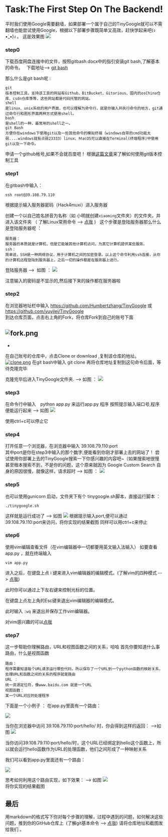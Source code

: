 # Task:The First Step On The Backend!

平时我们使用Google需要翻墙，如果部署一个属于自己的TinyGoogle就可以不需翻墙也能尝试使用Google，根据以下部署步骤既简单又高效，赶快学起来吧(ง •̀_•́)ง 。 
这是效果图 ![](https://github.com/yuyilei/TinyGoogle/blob/master/picture/屏幕快照%202017-07-27%2015.49.57.png)

### step0
下载百度网盘连接中的文件，按照gitbash.docx中的指引安装git bash,了解基本的命令。   下载地址--> [git bash](http://pan.baidu.com/s/1slWFqqD)

那么什么是git bash呢 : 

```
git 
版本控制工具，支持该工具的网站有Github、BitBucket、Gitorious、国内的osChina仓库、csdn仓库等等，这些网站都是代码托管的网站。
shell
是linux、unix系统的用户界面，也可以理解为命令行，就是你输入并执行命令的地方，git通过命令行和图形界面两种方式使用shell。
bash
是shell的一种，最常用的shell之一。
git Bash
方便你在windows下使用git以及一些其他命令的模拟终端（windows自带的cmd功能太弱....windows就有点弱23333）linux、ＭacOS可以直接在Terminal(终端程序)中使用git以及一下命令。
```

申请一个github帐号,如果不会就百度吧！
根据[这篇文章](http://www.jianshu.com/p/19a3e78aafd0)来了解如何使用git版本控制工具

### step1
在gitbash中输入：

    ssh root@39.108.79.110

根据提示输入服务器密码（Hack4muxi）进入服务器

创建一个以自己姓名拼音为名称（如 小明就创建`xiaoming`文件夹）的文件夹，并进入该文件夹 （ 了解Linux常用命令 --> [点我](http://blog.csdn.net/ljianhui/article/details/11100625/) )  
这个步骤是登陆服务器那么什么是登陆服务器呢 ： 

```
服务器：
服务器的本质就是计算机，但是它能被其他计算机访问，为其它计算机提供某些服务。
ssh：
简单说，SSH是一种网络协议，用于计算机之间的加密登录。以上这个命令利用ssh连接，从你的计算机远程登陆到服务器上，之后一切的操作都是在服务器上进行。

```
登陆服务器 -->  如图 ： 
![](https://github.com/yuyilei/TinyGoogle/blob/master/picture/屏幕快照%202017-07-31%2015.08.31.png)

注意输入的密码是不显示的,然后接下来的操作都在服务器啦

### step2

在浏览器地址栏中输入 https://github.com/Humbertzhang/TinyGoogle 或 https://github.com/yuyilei/TinyGoogle   
到达仓库页面，点击右上角的Fork，将仓库Fork到自己的账号下面

![fork.png](https://storage1.cuntuku.com/2017/07/31/fork.png)
-
-
在自己账号的仓库中，点击Clone or download ,复制该仓库的地址。
[![clone.png](https://storage2.cuntuku.com/2017/07/31/clone.png)](https://cuntuku.com/image/4Komo)
在git bash中输入
git clone 再将仓库地址复制到这句命令后面，等待克隆完毕

克隆完毕后进入TinyGoogle文件夹. 
--> 如图 ： 
![](https://github.com/yuyilei/TinyGoogle/blob/master/picture/屏幕快照%202017-07-31%2015.19.15.png) 


### step3
在命令行中输入　python app.py  来运行app.py 程序
按照提示输入端口号,程序便能运行起来
--> 如图 
![](https://github.com/yuyilei/TinyGoogle/blob/master/picture/屏幕快照%202017-07-31%2015.31.50.png)  

使用ctrl+c可以停止它


### step4
打开任意一个浏览器，在浏览器中输入 39.108.79.110:port    
其中port是你在step3中输入的那个数字,便能看到你刚才部署上去的网站了！
尝试使用你部署上去的TinyGoogle搜索一下你感兴趣的内容吧~（如果搜索地很慢甚至根本搜索不到，不是你的问题，这个原来就因为 Google Custom Search 自身的原因很慢，就像这样，请求超时 --> 如图 ： 
![](https://github.com/yuyilei/TinyGoogle/blob/master/picture/屏幕快照%202017-07-31%2015.54.25.png)

### step5 
也可以使用gunicorn 启动，文件夹下有个 tinygoogle.sh脚本，直接运行脚本 ： 

```
./tinygoogle.sh 
``` 
这样就是运行成功了 --> 如图 
![](https://github.com/yuyilei/TinyGoogle/blob/master/picture/屏幕快照%202017-07-31%2016.07.40.png) 
根据提示输入port,便可以通过39.108.79.110:port来访问，将你实现的结果截图
同样可以用ctrl+c来停止 

### step6
 使用vim编辑查看文件（在vim编辑器中一切都要用英文输入法输入）
 如要查看 app.py ，就在终端输入 
 
 ```
 vim app.py 
 ```
进入之后，在键盘上点 i 键来进入vim编辑器的编辑模式。(了解vim的四种模式 --> [点我](http://www.cnblogs.com/zzqcn/p/4619012.html))

此时你可以通过上下左右键来控制光标的位置。

在键盘上点左上角的Esc键来退出vim编辑器的编辑模式。

此时输入 `:wq` 来退出并保存工作vim编辑器。

对vim感兴趣的可以[点我](http://www.jianshu.com/p/5767c86ffa25)

### step7 
这一步帮助你理解路由，URL和视图函数之间的关系，哈哈
首先你要知道什么事路由，什么是视图函数 
 ```
 路由： 
 程序需要知道每个URL请求运行哪些代码，所以保存了一个URL到一个python函数的映射关系，处理URL和函数之间的关系的程序就是路由 
 URL ：
 统一资源定位符，像www.baidu.com 就是一个URL 
 视图函数：  
 某一个URL对应的处理程序
 ```
 下面是一个小例子 ： 在app.py里面有一个路由：
 
 ![](https://github.com/yuyilei/TinyGoogle/blob/master/picture/屏幕快照%202017-08-02%2023.29.12.png) 
 
 当你在浏览器中访问 39.108.79.110:port/hello/ 时，你会得到这样的返回：
 -->如图
 ![](https://github.com/yuyilei/TinyGoogle/blob/master/picture/屏幕快照%202017-08-02%2023.30.44.png)  
 
 当你访问39.108.79.110:port/hello/时，这个URL已经绑定到hello这个函数上，所以就会运行hello函数作为URL的处理函数，他们之间形成了一种映射关系 
 
 我们可以看到app.py里面还有一个路由： 
 
 ![](https://github.com/yuyilei/TinyGoogle/blob/master/picture/屏幕快照%202017-08-02%2023.40.25.png) 
 
 思考如何利用这个路由实现，如下效果： 
 --> 如图 
 ![](https://github.com/yuyilei/TinyGoogle/blob/master/picture/屏幕快照%202017-08-02%2023.41.26.png)      
将你实现的结果截图


## 最后 
用markdown的格式写下你对每个步骤的理解，过程中遇到的问题，如何解决这些问题，推到你的GitHub仓库上  (了解git基本命令 --> [点我](http://www.ruanyifeng.com/blog/2015/12/git-cheat-sheet.html))
请将仓库地址和截图发给我们 。
